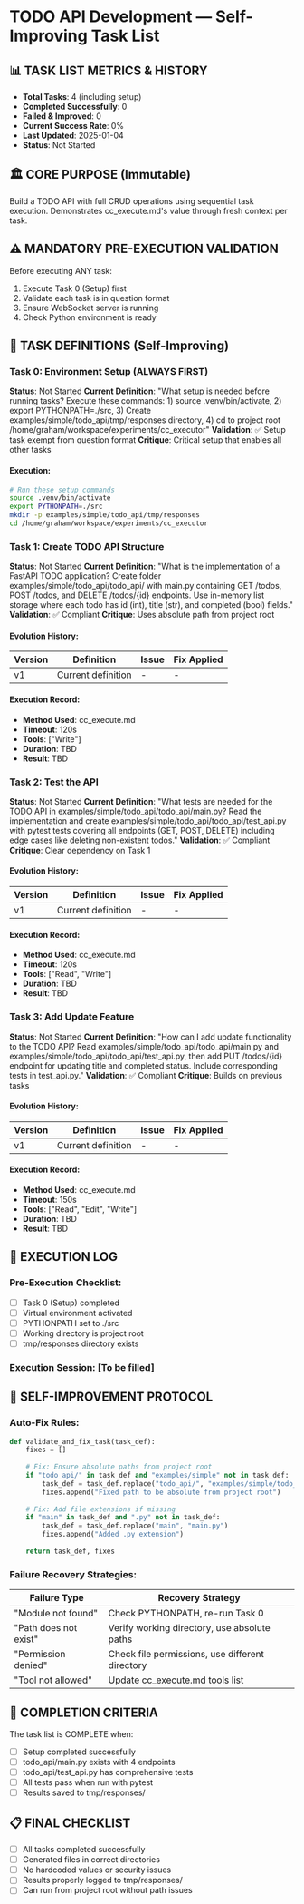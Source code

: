 # TODO API Development — Self-Improving Task List

## 📊 TASK LIST METRICS & HISTORY
- **Total Tasks**: 4 (including setup)
- **Completed Successfully**: 0
- **Failed & Improved**: 0
- **Current Success Rate**: 0%
- **Last Updated**: 2025-01-04
- **Status**: Not Started

## 🏛️ CORE PURPOSE (Immutable)
Build a TODO API with full CRUD operations using sequential task execution. Demonstrates cc_execute.md's value through fresh context per task.

## ⚠️ MANDATORY PRE-EXECUTION VALIDATION
Before executing ANY task:
1. Execute Task 0 (Setup) first
2. Validate each task is in question format
3. Ensure WebSocket server is running
4. Check Python environment is ready

## 🤖 TASK DEFINITIONS (Self-Improving)

### Task 0: Environment Setup (ALWAYS FIRST)
**Status**: Not Started
**Current Definition**: "What setup is needed before running tasks? Execute these commands: 1) source .venv/bin/activate, 2) export PYTHONPATH=./src, 3) Create examples/simple/todo_api/tmp/responses directory, 4) cd to project root /home/graham/workspace/experiments/cc_executor"
**Validation**: ✅ Setup task exempt from question format
**Critique**: Critical setup that enables all other tasks

#### Execution:
```bash
# Run these setup commands
source .venv/bin/activate
export PYTHONPATH=./src
mkdir -p examples/simple/todo_api/tmp/responses
cd /home/graham/workspace/experiments/cc_executor
```

### Task 1: Create TODO API Structure
**Status**: Not Started
**Current Definition**: "What is the implementation of a FastAPI TODO application? Create folder examples/simple/todo_api/todo_api/ with main.py containing GET /todos, POST /todos, and DELETE /todos/{id} endpoints. Use in-memory list storage where each todo has id (int), title (str), and completed (bool) fields."
**Validation**: ✅ Compliant
**Critique**: Uses absolute path from project root

#### Evolution History:
| Version | Definition | Issue | Fix Applied |
|---------|------------|-------|-------------|
| v1 | Current definition | - | - |

#### Execution Record:
- **Method Used**: cc_execute.md
- **Timeout**: 120s
- **Tools**: ["Write"]
- **Duration**: TBD
- **Result**: TBD

### Task 2: Test the API
**Status**: Not Started
**Current Definition**: "What tests are needed for the TODO API in examples/simple/todo_api/todo_api/main.py? Read the implementation and create examples/simple/todo_api/todo_api/test_api.py with pytest tests covering all endpoints (GET, POST, DELETE) including edge cases like deleting non-existent todos."
**Validation**: ✅ Compliant
**Critique**: Clear dependency on Task 1

#### Evolution History:
| Version | Definition | Issue | Fix Applied |
|---------|------------|-------|-------------|
| v1 | Current definition | - | - |

#### Execution Record:
- **Method Used**: cc_execute.md
- **Timeout**: 120s
- **Tools**: ["Read", "Write"]
- **Duration**: TBD
- **Result**: TBD

### Task 3: Add Update Feature
**Status**: Not Started
**Current Definition**: "How can I add update functionality to the TODO API? Read examples/simple/todo_api/todo_api/main.py and examples/simple/todo_api/todo_api/test_api.py, then add PUT /todos/{id} endpoint for updating title and completed status. Include corresponding tests in test_api.py."
**Validation**: ✅ Compliant
**Critique**: Builds on previous tasks

#### Evolution History:
| Version | Definition | Issue | Fix Applied |
|---------|------------|-------|-------------|
| v1 | Current definition | - | - |

#### Execution Record:
- **Method Used**: cc_execute.md
- **Timeout**: 150s
- **Tools**: ["Read", "Edit", "Write"]
- **Duration**: TBD
- **Result**: TBD

## 📝 EXECUTION LOG

### Pre-Execution Checklist:
- [ ] Task 0 (Setup) completed
- [ ] Virtual environment activated
- [ ] PYTHONPATH set to ./src
- [ ] Working directory is project root
- [ ] tmp/responses directory exists

### Execution Session: [To be filled]

## 🔄 SELF-IMPROVEMENT PROTOCOL

### Auto-Fix Rules:
```python
def validate_and_fix_task(task_def):
    fixes = []
    
    # Fix: Ensure absolute paths from project root
    if "todo_api/" in task_def and "examples/simple" not in task_def:
        task_def = task_def.replace("todo_api/", "examples/simple/todo_api/todo_api/")
        fixes.append("Fixed path to be absolute from project root")
    
    # Fix: Add file extensions if missing
    if "main" in task_def and ".py" not in task_def:
        task_def = task_def.replace("main", "main.py")
        fixes.append("Added .py extension")
    
    return task_def, fixes
```

### Failure Recovery Strategies:
| Failure Type | Recovery Strategy |
|--------------|-------------------|
| "Module not found" | Check PYTHONPATH, re-run Task 0 |
| "Path does not exist" | Verify working directory, use absolute paths |
| "Permission denied" | Check file permissions, use different directory |
| "Tool not allowed" | Update cc_execute.md tools list |

## 🎯 COMPLETION CRITERIA

The task list is COMPLETE when:
- [ ] Setup completed successfully
- [ ] todo_api/main.py exists with 4 endpoints
- [ ] todo_api/test_api.py has comprehensive tests
- [ ] All tests pass when run with pytest
- [ ] Results saved to tmp/responses/

## 📋 FINAL CHECKLIST

- [ ] All tasks completed successfully
- [ ] Generated files in correct directories
- [ ] No hardcoded values or security issues
- [ ] Results properly logged to tmp/responses/
- [ ] Can run from project root without path issues